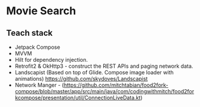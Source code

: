 # Movie Search
## Teach stack
- Jetpack Compose
- MVVM
- Hilt for dependency injection.
- Retrofit2 & OkHttp3 - construct the REST APIs and paging network data.
- Landscapist (Based on top of Glide. Compose image loader with animations) https://github.com/skydoves/Landscapist 
- Network Manger - (https://github.com/mitchtabian/food2fork-compose/blob/master/app/src/main/java/com/codingwithmitch/food2forkcompose/presentation/util/ConnectionLiveData.kt)

